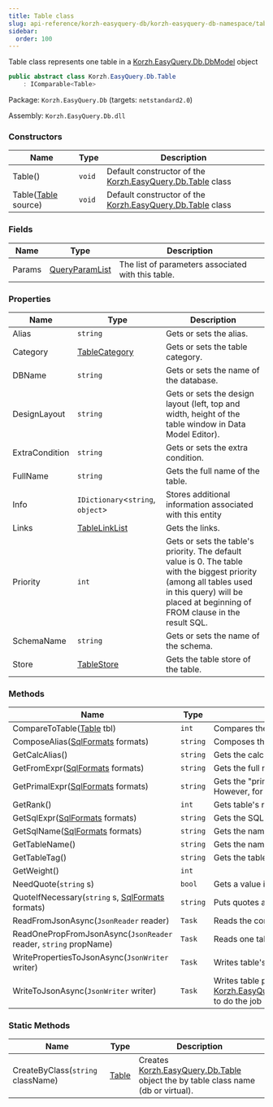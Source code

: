 ```yaml
---
title: Table class
slug: api-reference/korzh-easyquery-db/korzh-easyquery-db-namespace/table-class
sidebar:
  order: 100
---
```


Table class represents one table in a [Korzh.EasyQuery.Db.DbModel](/easyquery/docs/api-reference/korzh-easyquery-db/korzh-easyquery-db-namespace/dbmodel-class) object
```csharp
public abstract class Korzh.EasyQuery.Db.Table
    : IComparable<Table>

```
Package: `Korzh.EasyQuery.Db` (targets: `netstandard2.0`)

Assembly: `Korzh.EasyQuery.Db.dll`

### Constructors

| Name | Type | Description | 
| --- | --- | --- | 
| Table() | `void` | Default constructor of the [Korzh.EasyQuery.Db.Table](/easyquery/docs/api-reference/korzh-easyquery-db/korzh-easyquery-db-namespace/table-class) class | 
| Table([Table](/easyquery/docs/api-reference/korzh-easyquery-db/korzh-easyquery-db-namespace/table-class) source) | `void` | Default constructor of the [Korzh.EasyQuery.Db.Table](/easyquery/docs/api-reference/korzh-easyquery-db/korzh-easyquery-db-namespace/table-class) class | 


### Fields

| Name | Type | Description | 
| --- | --- | --- | 
| Params | [QueryParamList](/easyquery/docs/api-reference/korzh-easyquery/korzh-easyquery-namespace/queryparamlist-class) | The list of parameters associated with this table. | 


### Properties

| Name | Type | Description | 
| --- | --- | --- | 
| Alias | `string` | Gets or sets the alias. | 
| Category | [TableCategory](/easyquery/docs/api-reference/korzh-easyquery-db/korzh-easyquery-db-namespace/tablecategory-class) | Gets or sets the table category. | 
| DBName | `string` | Gets or sets the name of the database. | 
| DesignLayout | `string` | Gets or sets the design layout (left, top and width, height of the table window in Data Model Editor). | 
| ExtraCondition | `string` | Gets or sets the extra condition. | 
| FullName | `string` | Gets the full name of the table. | 
| Info | `IDictionary`&lt;`string`, `object`&gt; | Stores additional information associated with this entity | 
| Links | [TableLinkList](/easyquery/docs/api-reference/korzh-easyquery-db/korzh-easyquery-db-namespace/tablelinklist-class) | Gets the links. | 
| Priority | `int` | Gets or sets the table's priority. The default value is 0.  The table with the biggest priority (among all tables used in this query) will be placed at beginning of FROM clause in the result SQL. | 
| SchemaName | `string` | Gets or sets the name of the schema. | 
| Store | [TableStore](/easyquery/docs/api-reference/korzh-easyquery-db/korzh-easyquery-db-namespace/tablestore-class) | Gets the table store of the table. | 


### Methods

| Name | Type | Description | 
| --- | --- | --- | 
| CompareToTable([Table](/easyquery/docs/api-reference/korzh-easyquery-db/korzh-easyquery-db-namespace/table-class) tbl) | `int` | Compares the current table with another table alphabetically. | 
| ComposeAlias([SqlFormats](/easyquery/docs/api-reference/korzh-easyquery-db/korzh-easyquery-db-namespace/sqlformats-class) formats) | `string` | Composes the alias. | 
| GetCalcAlias() | `string` | Gets the calculated alias (used when the "alias" field is empty) | 
| GetFromExpr([SqlFormats](/easyquery/docs/api-reference/korzh-easyquery-db/korzh-easyquery-db-namespace/sqlformats-class) formats) | `string` | Gets the full name of the table which is used in FROM clause. | 
| GetPrimalExpr([SqlFormats](/easyquery/docs/api-reference/korzh-easyquery-db/korzh-easyquery-db-namespace/sqlformats-class) formats) | `string` | Gets the "primal" table expression.  Usually it's the name this table is referenced by in the DB.  However, for a virtual table it's simply its expression. | 
| GetRank() | `int` | Gets table's rank. It represents the number of links which come out from this table | 
| GetSqlExpr([SqlFormats](/easyquery/docs/api-reference/korzh-easyquery-db/korzh-easyquery-db-namespace/sqlformats-class) formats) | `string` | Gets the SQL expression that represents the table in WHERE clause. | 
| GetSqlName([SqlFormats](/easyquery/docs/api-reference/korzh-easyquery-db/korzh-easyquery-db-namespace/sqlformats-class) formats) | `string` | Gets the name that represents the table in SQL expressions. | 
| GetTableName() | `string` | Gets the name of the table. | 
| GetTableTag() | `string` | Gets the table Tag (class): DB or virtual. | 
| GetWeight() | `int` |  | 
| NeedQuote(`string` s) | `bool` | Gets a value indicating whether string should be quoted | 
| QuoteIfNecessary(`string` s, [SqlFormats](/easyquery/docs/api-reference/korzh-easyquery-db/korzh-easyquery-db-namespace/sqlformats-class) formats) | `string` | Puts quotes around identifier if necessary. | 
| ReadFromJsonAsync(`JsonReader` reader) | `Task` | Reads the content of the table from JSON (asynchronous way). | 
| ReadOnePropFromJsonAsync(`JsonReader` reader, `string` propName) | `Task` | Reads one table's property from JSON (asynchronous way). | 
| WritePropertiesToJsonAsync(`JsonWriter` writer) | `Task` | Writes table's properties to JSON . | 
| WriteToJsonAsync(`JsonWriter` writer) | `Task` | Writes table properties to `Newtonsoft.Json.JsonWriter` object. Calls [Korzh.EasyQuery.Db.Table.WritePropertiesToJsonAsync(Newtonsoft.Json.JsonWriter)](/easyquery/docs/api-reference/korzh-easyquery-db/korzh-easyquery-db-namespace/table-class)procedure to do the job (asynchronous way). | 


### Static Methods

| Name | Type | Description | 
| --- | --- | --- | 
| CreateByClass(`string` className) | [Table](/easyquery/docs/api-reference/korzh-easyquery-db/korzh-easyquery-db-namespace/table-class) | Creates [Korzh.EasyQuery.Db.Table](/easyquery/docs/api-reference/korzh-easyquery-db/korzh-easyquery-db-namespace/table-class) object the by table class name (db or virtual). |
